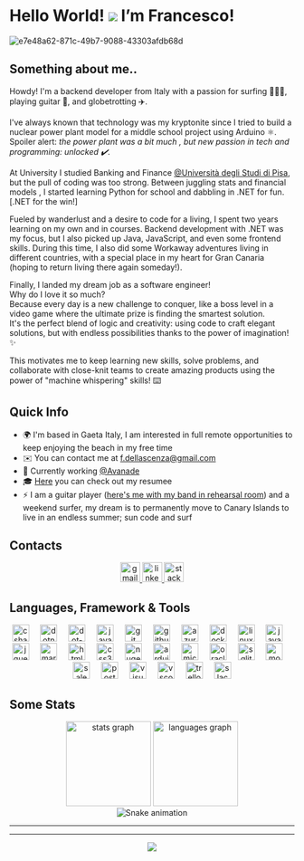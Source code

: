 # Hello World! ![](https://user-images.githubusercontent.com/18350557/176309783-0785949b-9127-417c-8b55-ab5a4333674e.gif) I’m Francesco! 
![e7e48a62-871c-49b7-9088-43303afdb68d](https://github.com/FrankOfTheScience/FrankOfTheScience/assets/119010269/191c8456-7c7b-4756-9989-9938fd30e8d9)
## Something about me..
Howdy! I'm a backend developer from Italy with a passion for surfing 🏄🏻‍♂️, playing guitar 🎸, and globetrotting ✈️.

I've always known that technology was my kryptonite since I tried to build a nuclear power plant model for a middle school project using Arduino ⚛️.<br/>
Spoiler alert: _the power plant was a bit much , but new passion in tech and programming: unlocked ✔️._

At University I studied Banking and Finance [@Università degli Studi di Pisa](https://www.unipi.it/), but the pull of coding was too strong.   Between juggling stats and financial models , I started learning Python for school and dabbling in .NET for fun.  [.NET for the win!]

Fueled by wanderlust and a desire to code for a living, I spent two years learning on my own and in courses.  Backend development with .NET was my focus, but I also picked up Java, JavaScript, and even some frontend skills. During this time, I also did some Workaway adventures living in different countries, with a special place in my heart for Gran Canaria (hoping to return living there again someday!).

Finally, I landed my dream job as a software engineer!<br/> Why do I love it so much?<br/> Because every day is a new challenge to conquer, like a boss level in a video game where the ultimate prize is finding the smartest solution. <br/>It's the perfect blend of logic and creativity: using code to craft elegant solutions, but with endless possibilities thanks to the power of imagination! ✨

This motivates me to keep learning new skills, solve problems, and collaborate with close-knit teams to create amazing products using the power of "machine whispering" skills! ⌨️

## Quick Info
* 🌍  I'm based in Gaeta Italy, I am interested in full remote opportunities to keep enjoying the beach in my free time
* ✉️  You can contact me at [f.dellascenza@gmail.com](mailto:f.dellascenza@gmail.com)
* 🤝  Currently working  [@Avanade](https://www.avanade.com/it-it)
* 🎓  [Here](https://frankofthescience.github.io/Resumee/CV%20-%20Francesco%20Dell'Ascenza.pdf) you can check out my resumee
* ⚡  I am a guitar player ([here's me with my band in rehearsal room](https://www.youtube.com/watch?v=hrFgOJeLN5Q)) and a weekend surfer, my dream is to permanently move to Canary Islands to live in an endless summer; sun code and surf

## Contacts
<div align="center">
  <a href="mailto:f.dellascenza@gmail.com" target="_blank">
    <img src="https://img.shields.io/static/v1?message=Gmail&logo=gmail&label=&color=D14836&logoColor=white&labelColor=&style=for-the-badge" height="35" alt="gmail logo"  />
  </a>
  <a href="https://www.linkedin.com/in/francescodellascenza/" target="_blank">
    <img src="https://img.shields.io/static/v1?message=LinkedIn&logo=linkedin&label=&color=0077B5&logoColor=white&labelColor=&style=for-the-badge" height="35" alt="linkedin logo"  />
  </a>
  <a href="https://stackoverflow.com/users/15007932/frankofthescience" target="_blank">
    <img src="https://img.shields.io/static/v1?message=Stackoverflow&logo=stackoverflow&label=&color=FE7A16&logoColor=white&labelColor=&style=for-the-badge" height="35" alt="stackoverflow logo"  />
  </a>
</div>

## Languages, Framework & Tools
<div align="center">
  <img src="https://cdn.jsdelivr.net/gh/devicons/devicon/icons/csharp/csharp-original.svg" height="30" alt="csharp logo"  />
  <img width="12" />
  <img src="https://cdn.jsdelivr.net/gh/devicons/devicon/icons/dotnetcore/dotnetcore-original.svg" height="30" alt="dotnetcore logo"  />
  <img width="12" />
  <img src="https://cdn.jsdelivr.net/gh/devicons/devicon/icons/dot-net/dot-net-original.svg" height="30" alt="dot-net logo"  />
  <img width="12" />
  <img src="https://cdn.jsdelivr.net/gh/devicons/devicon/icons/java/java-original.svg" height="30" alt="java logo"  />
  <img width="12" />
  <img src="https://cdn.jsdelivr.net/gh/devicons/devicon/icons/git/git-original.svg" height="30" alt="git logo"  />
  <img width="12" />
  <img src="https://cdn.jsdelivr.net/gh/devicons/devicon/icons/github/github-original.svg" height="30" alt="github logo"  />
  <img width="12" />
  <img src="https://cdn.jsdelivr.net/gh/devicons/devicon/icons/azure/azure-original.svg" height="30" alt="azure logo"  />
  <img width="12" />
  <img src="https://cdn.jsdelivr.net/gh/devicons/devicon/icons/docker/docker-original.svg" height="30" alt="docker logo"  />
  <img width="12" />
  <img src="https://cdn.jsdelivr.net/gh/devicons/devicon/icons/linux/linux-original.svg" height="30" alt="linux logo"  />
  <img width="12" />
  <img src="https://cdn.jsdelivr.net/gh/devicons/devicon/icons/javascript/javascript-original.svg" height="30" alt="javascript logo"  />
  <img width="12" />
  <img src="https://cdn.jsdelivr.net/gh/devicons/devicon/icons/jquery/jquery-original.svg" height="30" alt="jquery logo"  />
  <img width="12" />
  <img src="https://cdn.jsdelivr.net/gh/devicons/devicon/icons/markdown/markdown-original.svg" height="30" alt="markdown logo"  />
  <img width="12" />
  <img src="https://cdn.jsdelivr.net/gh/devicons/devicon/icons/html5/html5-original.svg" height="30" alt="html5 logo"  />
  <img width="12" />
  <img src="https://cdn.jsdelivr.net/gh/devicons/devicon/icons/css3/css3-original.svg" height="30" alt="css3 logo"  />
  <img width="12" />
  <img src="https://cdn.jsdelivr.net/gh/devicons/devicon/icons/nuget/nuget-original.svg" height="30" alt="nuget logo"  />
  <img width="12" />
  <img src="https://cdn.jsdelivr.net/gh/devicons/devicon/icons/arduino/arduino-original.svg" height="30" alt="arduino logo"  />
  <img width="12" />
  <img src="https://cdn.jsdelivr.net/gh/devicons/devicon/icons/microsoftsqlserver/microsoftsqlserver-plain.svg" height="30" alt="microsoftsqlserver logo"  />
  <img width="12" />
  <img src="https://cdn.jsdelivr.net/gh/devicons/devicon/icons/oracle/oracle-original.svg" height="30" alt="oracle logo"  />
  <img width="12" />
  <img src="https://cdn.jsdelivr.net/gh/devicons/devicon/icons/sqlite/sqlite-original.svg" height="30" alt="sqlite logo"  />
  <img width="12" />
  <img src="https://cdn.jsdelivr.net/gh/devicons/devicon/icons/mongodb/mongodb-original.svg" height="30" alt="mongodb logo"  />
  <img width="12" />
  <img src="https://cdn.jsdelivr.net/gh/devicons/devicon/icons/salesforce/salesforce-original.svg" height="30" alt="salesforce logo"  />
  <img width="12" />
  <img src="https://skillicons.dev/icons?i=postman" height="30" alt="postman logo"  />
  <img width="12" />
  <img src="https://cdn.jsdelivr.net/gh/devicons/devicon/icons/visualstudio/visualstudio-plain.svg" height="30" alt="visualstudio logo"  />
  <img width="12" />
  <img src="https://cdn.jsdelivr.net/gh/devicons/devicon/icons/vscode/vscode-original.svg" height="30" alt="vscode logo"  />
  <img width="12" />
  <img src="https://cdn.jsdelivr.net/gh/devicons/devicon/icons/trello/trello-plain.svg" height="30" alt="trello logo"  />
  <img width="12" />
  <img src="https://cdn.jsdelivr.net/gh/devicons/devicon/icons/slack/slack-original.svg" height="30" alt="slack logo"  />
</div>


## Some Stats
<div align="center">
  <img src="https://github-readme-stats.vercel.app/api?username=FrankOfTheScience&hide_title=false&hide_rank=false&show_icons=true&include_all_commits=true&count_private=true&disable_animations=false&theme=nord&locale=en&hide_border=true&custom_title=General%20Stats" height="150" alt="stats graph"  />
  <img src="https://github-readme-stats.vercel.app/api/top-langs?username=FrankOfTheScience&locale=en&hide_title=false&layout=compact&card_width=320&langs_count=6&theme=nord&hide_border=true&custom_title=Top%20Languages" height="150" alt="languages graph"  />
  <br clear="both">
<img src="https://raw.githubusercontent.com/FrankOfTheScience/FrankOfTheScience/output/snake.svg" alt="Snake animation" />
</div>

---
---

<div align="center">
  <img src="https://visitor-badge.laobi.icu/badge?page_id=FrankOfTheScience.FrankOfTheScience&left_text=Here%20you%20are%20too!"  />
</div>
